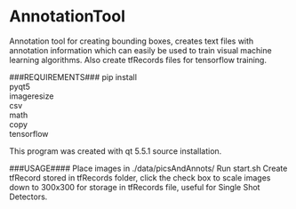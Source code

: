 # AnnotationTool
Annotation tool for creating bounding boxes, creates  text files with annotation information which can easily be used to train visual machine learning algorithms. Also create tfRecords files for tensorflow training.


###REQUIREMENTS###
pip install \
pyqt5 \
imageresize \
csv \
math \
copy \
tensorflow 

This program was created with qt 5.5.1 source installation.



###USAGE####
Place images in ./data/picsAndAnnots/
Run start.sh
Create tfRecord stored in tfRecords folder, click the check box to scale images down to 300x300 for storage in tfRecords file, useful for Single Shot Detectors.
